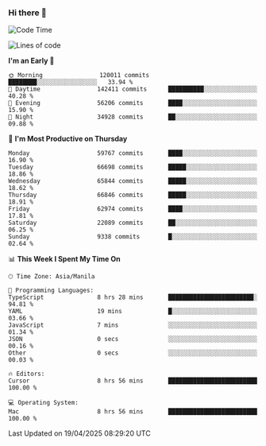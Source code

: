 ### Hi there 👋

<!--START_SECTION:waka-->
![Code Time](http://img.shields.io/badge/Code%20Time-6%2C002%20hrs%2012%20mins-blue)

![Lines of code](https://img.shields.io/badge/From%20Hello%20World%20I%27ve%20Written-127.9%20million%20lines%20of%20code-blue)

**I'm an Early 🐤** 

```text
🌞 Morning                120011 commits      ████████░░░░░░░░░░░░░░░░░   33.94 % 
🌆 Daytime                142411 commits      ██████████░░░░░░░░░░░░░░░   40.28 % 
🌃 Evening                56206 commits       ████░░░░░░░░░░░░░░░░░░░░░   15.90 % 
🌙 Night                  34928 commits       ██░░░░░░░░░░░░░░░░░░░░░░░   09.88 % 
```
📅 **I'm Most Productive on Thursday** 

```text
Monday                   59767 commits       ████░░░░░░░░░░░░░░░░░░░░░   16.90 % 
Tuesday                  66698 commits       █████░░░░░░░░░░░░░░░░░░░░   18.86 % 
Wednesday                65844 commits       █████░░░░░░░░░░░░░░░░░░░░   18.62 % 
Thursday                 66846 commits       █████░░░░░░░░░░░░░░░░░░░░   18.91 % 
Friday                   62974 commits       ████░░░░░░░░░░░░░░░░░░░░░   17.81 % 
Saturday                 22089 commits       ██░░░░░░░░░░░░░░░░░░░░░░░   06.25 % 
Sunday                   9338 commits        █░░░░░░░░░░░░░░░░░░░░░░░░   02.64 % 
```


📊 **This Week I Spent My Time On** 

```text
🕑︎ Time Zone: Asia/Manila

💬 Programming Languages: 
TypeScript               8 hrs 28 mins       ████████████████████████░   94.81 % 
YAML                     19 mins             █░░░░░░░░░░░░░░░░░░░░░░░░   03.66 % 
JavaScript               7 mins              ░░░░░░░░░░░░░░░░░░░░░░░░░   01.34 % 
JSON                     0 secs              ░░░░░░░░░░░░░░░░░░░░░░░░░   00.16 % 
Other                    0 secs              ░░░░░░░░░░░░░░░░░░░░░░░░░   00.03 % 

🔥 Editors: 
Cursor                   8 hrs 56 mins       █████████████████████████   100.00 % 

💻 Operating System: 
Mac                      8 hrs 56 mins       █████████████████████████   100.00 % 
```


 Last Updated on 19/04/2025 08:29:20 UTC
<!--END_SECTION:waka-->


<!--
**rad182/rad182** is a ✨ _special_ ✨ repository because its `README.md` (this file) appears on your GitHub profile.

Here are some ideas to get you started:

- 🔭 I’m currently working on ...
- 🌱 I’m currently learning ...
- 👯 I’m looking to collaborate on ...
- 🤔 I’m looking for help with ...
- 💬 Ask me about ...
- 📫 How to reach me: ...
- 😄 Pronouns: ...
- ⚡ Fun fact: ...
-->
